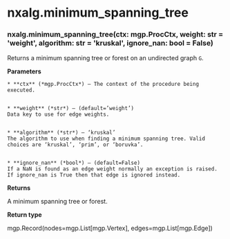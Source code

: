 # nxalg.minimum_spanning_tree


### nxalg.minimum_spanning_tree(ctx: mgp.ProcCtx, weight: str = 'weight', algorithm: str = 'kruskal', ignore_nan: bool = False)
Returns a minimum spanning tree or forest on an undirected graph `G`.


**Parameters**

    
    * **ctx** (*mgp.ProcCtx*) – The context of the procedure being executed.


    * **weight** (*str*) – (default=’weight’)
    Data key to use for edge weights.


    * **algorithm** (*str*) – ‘kruskal’
    The algorithm to use when finding a minimum spanning tree. Valid
    choices are ‘kruskal’, ‘prim’, or ‘boruvka’.


    * **ignore_nan** (*bool*) – (default=False)
    If a NaN is found as an edge weight normally an exception is raised.
    If ignore_nan is True then that edge is ignored instead.



**Returns**

A minimum spanning tree or forest.



**Return type**

mgp.Record(nodes=mgp.List[mgp.Vertex], edges=mgp.List[mgp.Edge])
